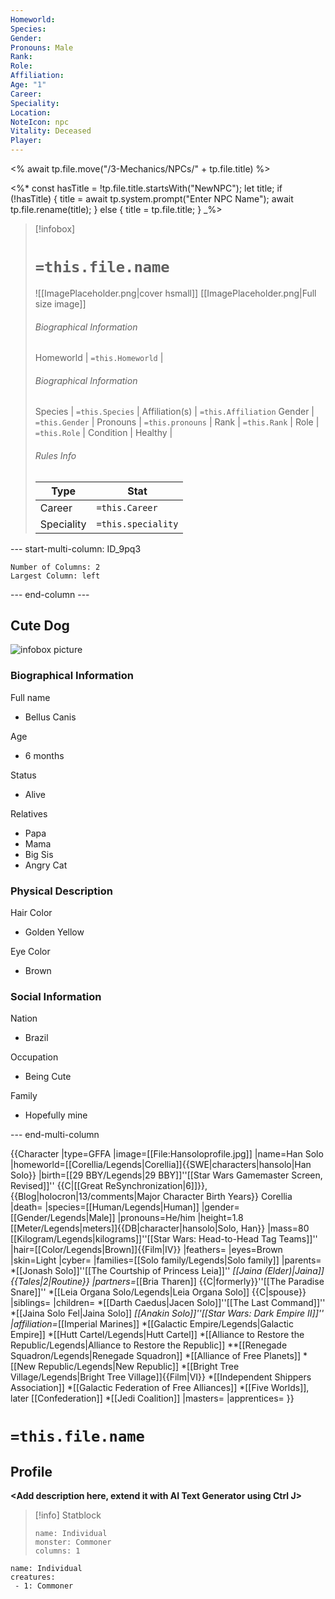 ```yaml
---
Homeworld:
Species:
Gender:
Pronouns: Male
Rank:
Role:
Affiliation:
Age: "1"
Career:
Speciality:
Location:
NoteIcon: npc
Vitality: Deceased
Player:
---
```


<% await tp.file.move("/3-Mechanics/NPCs/" + tp.file.title) %>

<%*
const hasTitle = !tp.file.title.startsWith("NewNPC");
let title;
if (!hasTitle) {
    title = await tp.system.prompt("Enter NPC Name");
    await tp.file.rename(title);
} else {
    title = tp.file.title;
}
_%>

> [!infobox]
> # `=this.file.name`
> ![[ImagePlaceholder.png|cover hsmall]]
> [[ImagePlaceholder.png|Full size image]]
> ###### Biographical Information
> Homeworld | `=this.Homeworld` |
> ###### Biographical Information
> Species | `=this.Species` |
> Affiliation(s) | `=this.Affiliation` 
> Gender | `=this.Gender` |
> Pronouns | `=this.pronouns` |
> Rank | `=this.Rank` |
> Role | `=this.Role` |
> Condition | Healthy |
> ###### Rules Info
> Type |  Stat |
> ---|---|
> Career | `=this.Career` |
> Speciality | `=this.speciality` |


--- start-multi-column: ID_9pq3
```column-settings
Number of Columns: 2
Largest Column: left
```


--- end-column ---

<!DOCTYPE html>
<html lang="en">
<head>
  <meta charset="UTF-8">
  <meta http-equiv="X-UA-Compatible" content="IE=edge">
  <meta name="viewport" content="width=device-width, initial-scale=1.0">
  <title>Document</title>
</head>
<body>
  <div class="infobox">
    <div class="heading">
      <h2>Cute Dog</h2>
    </div>
    <img src="https://images.unsplash.com/photo-1586671267731-da2cf3ceeb80?ixlib=rb-4.0.3&ixid=MnwxMjA3fDB8MHxwaG90by1wYWdlfHx8fGVufDB8fHx8&auto=format&fit=crop&w=689&q=80" class="infobox-img"
      alt="infobox picture">
    <div class="infobox-group">
      <div class="heading">
        <h3>Biographical Information</h3>
      </div>
      <div class="infobox-data">
	    <div class="infobox-datarow">
          <p class="data-heading">Full name</p>
          <ul class="data-content">
	          <li>Bellus Canis</li>
          </ul>
        </div>
        <div class="infobox-datarow">
          <p class="data-heading">Age</p>
          <ul class="data-content">
	          <li>6 months</li>
          </ul>
        </div>
        <div class="infobox-datarow">
          <p class="data-heading">Status</p>
          <ul class="data-content">
	          <li>Alive</li>
          </ul>
        </div>
        <div class="infobox-datarow">
          <p class="data-heading">Relatives</p>
          <ul class="data-content">
	          <li>Papa</li>
	          <li>Mama</li>
	          <li>Big Sis</li>
	          <li>Angry Cat</li>
          </ul>
        </div>
      </div>
    </div>
    <div class="infobox-group">
      <div class="heading">
        <h3>Physical Description</h3>
      </div>
      <div class="infobox-data">
        <div class="infobox-datarow">
          <p class="data-heading">Hair Color</p>
          <ul class="data-content">
	          <li>Golden Yellow</li>
          </ul>
        </div>
        <div class="infobox-datarow">
          <p class="data-heading">Eye Color</p>
          <ul class="data-content">
	          <li>Brown</li>
          </ul>
        </div>
      </div>
    </div>
    <div class="infobox-group">
      <div class="heading">
        <h3>Social Information</h3>
      </div>
      <div class="infobox-data">
	    <div class="infobox-datarow">
          <p class="data-heading">Nation</p>
          <ul class="data-content">
	          <li>Brazil</li>
          </ul>
        </div>
        <div class="infobox-datarow">
          <p class="data-heading">Occupation</p>
          <ul class="data-content">
	          <li>Being Cute</li>
          </ul>
        </div>
        <div class="infobox-datarow">
          <p class="data-heading">Family</p>
          <ul class="data-content">
	          <li>Hopefully mine</li>
          </ul>
        </div>
      </div>
    </div>
  </div>
</body>
</html>

--- end-multi-column

{{Character
|type=GFFA
|image=[[File:Hansoloprofile.jpg]]
|name=Han Solo
|homeworld=[[Corellia/Legends|Corellia]]<ref name="Han Solo SWE">{{SWE|characters|hansolo|Han Solo}}</ref>
|birth=[[29 BBY/Legends|29 BBY]]<ref name="Star Wars Gamemaster Screen, Revised">''[[Star Wars Gamemaster Screen, Revised]]''</ref> {{C|[[Great ReSynchronization|6]]}},<ref name="Blog-holocron|13/comments">{{Blog|holocron|13/comments|Major Character Birth Years}}</ref> Corellia
|death=
|species=[[Human/Legends|Human]]<ref name="Han Solo SWE" />
|gender=[[Gender/Legends|Male]]<ref name="Han Solo SWE" />
|pronouns=He/him<ref name="Han Solo SWE" />
|height=1.8 [[Meter/Legends|meters]]<ref name="DB">{{DB|character|hansolo|Solo, Han}}</ref>
|mass=80 [[Kilogram/Legends|kilograms]]<ref name="H2H">''[[Star Wars: Head-to-Head Tag Teams]]''</ref>
|hair=[[Color/Legends|Brown]]<ref name="A New Hope">{{Film|IV}}</ref>
|feathers=
|eyes=Brown<ref name="A New Hope" />
|skin=Light<ref name="A New Hope" />
|cyber=
|families=[[Solo family/Legends|Solo family]]<ref name="A New Hope" />
|parents=
*[[Jonash Solo]]<ref name="The Courtship of Princess Leia">''[[The Courtship of Princess Leia]]''</ref>
*[[Jaina (Elder)|Jaina]]<ref name="Routine">{{Tales|2|Routine}}</ref>
|partners=*[[Bria Tharen]] {{C|formerly}}<ref name="TPS">''[[The Paradise Snare]]''</ref>
*[[Leia Organa Solo/Legends|Leia Organa Solo]] {{C|spouse}}<ref name="The Courtship of Princess Leia" />
|siblings=
|children=
*[[Darth Caedus|Jacen Solo]]<ref name="TLC">''[[The Last Command]]''</ref>
*[[Jaina Solo Fel|Jaina Solo]]<ref name="TLC" />
*[[Anakin Solo]]<ref name="DE2">''[[Star Wars: Dark Empire II]]''</ref>
|affiliation=*[[Imperial Marines]]
*[[Galactic Empire/Legends|Galactic Empire]]
*[[Hutt Cartel/Legends|Hutt Cartel]]
*[[Alliance to Restore the Republic/Legends|Alliance to Restore the Republic]]
**[[Renegade Squadron/Legends|Renegade Squadron]]
*[[Alliance of Free Planets]]
*[[New Republic/Legends|New Republic]]
*[[Bright Tree Village/Legends|Bright Tree Village]]<ref name="Star Wars Episode VI: Return of the Jedi">{{Film|VI}}</ref>
*[[Independent Shippers Association]]
*[[Galactic Federation of Free Alliances]]
*[[Five Worlds]], later [[Confederation]]
*[[Jedi Coalition]]
|masters=
|apprentices=
}}
# `=this.file.name`
## Profile

**<Add description here, extend it with AI Text Generator using Ctrl J>**

> [!info] Statblock
> ```statblock
> name: Individual
> monster: Commoner
> columns: 1
> ```

```encounter-table
name: Individual
creatures:
 - 1: Commoner
```

